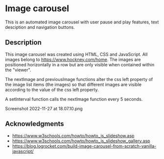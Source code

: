 # Image carousel

This is an automated image carousel with user pause and play features, text desciption and navigation buttons.

## Description

This image carousel was created using HTML, CSS and JavaScript. All images belong to https://www.hockney.com/home. The images are positioned horizontally in a row but are only visible when contained within the "viewer". 

The nextImage and previousImage functions alter the css left property of the image list items (the images) so that different images are visible according to the value of the css left property.

A setInterval function calls the nextImage function every 5 seconds.

Screenshot 2022-11-27 at 18.07.10.png

## Acknowledgments

* https://www.w3schools.com/howto/howto_js_slideshow.asp
* https://www.w3schools.com/howto/howto_js_slideshow_gallery.asp
* https://blog.logrocket.com/build-image-carousel-from-scratch-vanilla-javascript/



